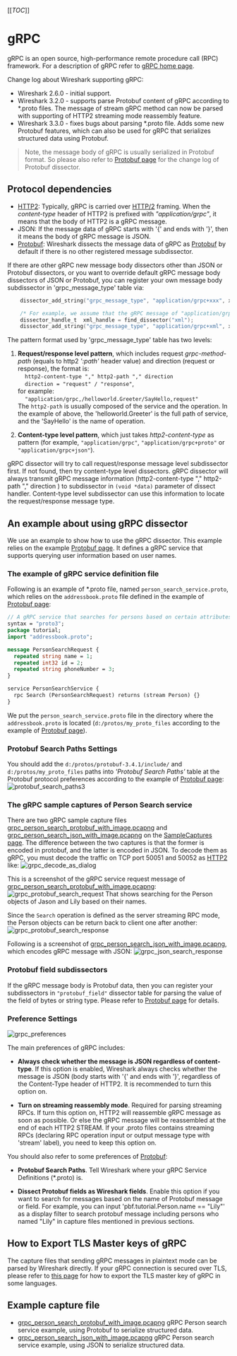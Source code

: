 [[_TOC_]]

# gRPC

gRPC is an open source, high-performance remote procedure call (RPC) framework. For a description of gRPC refer to [gRPC home page](https://grpc.io/).

Change log about Wireshark supporting gRPC:
- Wireshark 2.6.0 - initial support.
- Wireshark 3.2.0 - supports parse Protobuf content of gRPC according to *.proto files. The message of stream gRPC method can now be parsed with supporting of HTTP2 streaming mode reassembly feature.
- Wireshark 3.3.0 - fixes bugs about parsing *.proto file. Adds some new Protobuf features, which can also be used for gRPC that serializes structured data using Protobuf.

>Note, the message body of gRPC is usually serialized in Protobuf format. So please also refer to [Protobuf page](/Protobuf) for the change log of Protobuf dissector.

## Protocol dependencies

- [HTTP2](/HTTP2): Typically, gRPC is carried over [HTTP/2](/HTTP2) framing. When the *content-type* header of HTTP2 is prefixed with *"application/grpc"*, it means that the body of HTTP2 is a gRPC message.
- JSON: If the message data of gRPC starts with '{' and ends with '}', then it means the body of gRPC message is JSON.
- [Protobuf](/Protobuf): Wireshark dissects the message data of gRPC as [Protobuf](/Protobuf) by default if there is no other registered message subdissector.

If there are other gRPC new message body dissectors other than JSON or Protobuf dissectors, or you want to override default gRPC message body dissectors of JSON or Protobuf, you can register your own message body subdissector in 'grpc_message_type' table via:

```c
    dissector_add_string("grpc_message_type", "application/grpc+xxx", xxx_handle);

    /* For example, we assume that the gRPC message of "application/grpc+xml" is XML. */
    dissector_handle_t  xml_handle = find_dissector("xml");
    dissector_add_string("grpc_message_type", "application/grpc+xml", xml_handle);
```

The pattern format used by 'grpc_message_type' table has two levels:
1. **Request/response level pattern**, which includes request
    *grpc-method-path* (equals to http2 *':path'* header value) and
    direction (request or response), the format is:\
    &nbsp;&nbsp;&nbsp;&nbsp;`http2-content-type "," http2-path "," direction`\
    &nbsp;&nbsp;&nbsp;&nbsp;`direction = "request" / "response"`,\
    for example:\
    &nbsp;&nbsp;&nbsp;&nbsp;`"application/grpc,/helloworld.Greeter/SayHello,request"`\
    The `http2-path` is usually composed of the service and the operation. In the example of above, the 'helloworld.Greeter' is the full path of service, and the 'SayHello' is the name of operation.

2. **Content-type level pattern**, which just takes *http2-content-type*
    as pattern (for example, `"application/grpc"`,
    `"application/grpc+proto"` or `"application/grpc+json"`).

gRPC dissector will try to call request/response message level subdissector first. If not found, then try content-type level dissectors. gRPC dissector will always transmit gRPC message information (http2-content-type "," http2-path "," direction ) to subdissector in `(void *data)` parameter of dissect handler. Content-type level subdissector can use this information to locate the request/response message type.

## An example about using gRPC dissector

We use an example to show how to use the gRPC dissector. This example relies on the example [Protobuf page](/Protobuf). It defines a gRPC service that supports querying user information based on user names.

### The example of gRPC service definition file

Following is an example of *.proto file, named `person_search_service.proto`, which relies on the `addressbook.proto` file defined in the example of [Protobuf page](/Protobuf):

```protobuf
// A gRPC service that searches for persons based on certain attributes.
syntax = "proto3";
package tutorial;
import "addressbook.proto";

message PersonSearchRequest {
  repeated string name = 1;
  repeated int32 id = 2;
  repeated string phoneNumber = 3;
}

service PersonSearchService {
  rpc Search (PersonSearchRequest) returns (stream Person) {}
}
```

We put the `person_search_service.proto` file in the directory where the `addressbook.proto` is located (`d:/protos/my_proto_files` according to the example of [Protobuf page](/Protobuf)).

### Protobuf Search Paths Settings

You should add the `d:/protos/protobuf-3.4.1/include/` and `d:/protos/my_proto_files` paths into *'Protobuf Search Paths'* table at the Protobuf protocol preferences according to the example of [Protobuf page](/Protobuf):
![protobuf_search_paths3](uploads/ef4dcbbb9f0656f55e66bb5ac3f4c733/protobuf_search_paths3.png)

### The gRPC sample captures of Person Search service 

There are two gRPC sample capture files [grpc_person_search_protobuf_with_image.pcapng](uploads/f6fcdceb0248669c0b057bd15d45ab6f/grpc_person_search_protobuf_with_image.pcapng) and [grpc_person_search_json_with_image.pcapng](uploads/88c03db83efb2e3253c88f853d40477b/grpc_person_search_json_with_image.pcapng) on the [SampleCaptures page](/SampleCaptures). The difference between the two captures is that the former is encoded in protobuf, and the latter is encoded in JSON. To decode them as gRPC, you must decode the traffic on TCP port 50051 and 50052 as [HTTP2](/HTTP2) like:
![grpc_decode_as_dialog](uploads/12781fb0bc9407533583f9711549be4c/grpc_decode_as_dialog.png)

This is a screenshot of the gRPC service request message of [grpc_person_search_protobuf_with_image.pcapng](uploads/f6fcdceb0248669c0b057bd15d45ab6f/grpc_person_search_protobuf_with_image.pcapng):
![grpc_protobuf_search_request](uploads/c9039f6c54000f995d5a147b5c008437/grpc_protobuf_search_request.png)
That shows searching for the Person objects of Jason and Lily based on their names. 

Since the `Search` operation is defined as the server streaming RPC mode, the Person objects can be return back to client one after another:
![grpc_protobuf_search_response](uploads/6f67809afa982555f23920f96c4d24c8/grpc_protobuf_search_response.png)

Following is a screenshot of [grpc_person_search_json_with_image.pcapng](uploads/88c03db83efb2e3253c88f853d40477b/grpc_person_search_json_with_image.pcapng), which encodes gRPC message with JSON:
![grpc_json_search_response](uploads/06d3e0918e64e39399efce304bc50043/grpc_json_search_response.png)

### Protobuf field subdissectors

If the gRPC message body is Protobuf data, then you can register your subdissectors in `"protobuf_field"` dissector table for parsing the value of the field of bytes or string type. Please refer to [Protobuf page](/Protobuf) for details.

### Preference Settings

![grpc_preferences](uploads/39e591329e36b167580368bd5f56f6e7/grpc_preferences.png)

The main preferences of gRPC includes:

- **Always check whether the message is JSON regardless of content-type**. If this option is enabled, Wireshark always checks whether the message is JSON (body starts with '{' and ends with '}', regardless of the Content-Type header of HTTP2. It is recommended to turn this option on.

- **Turn on streaming reassembly mode**. Required for parsing streaming RPCs. If turn this option on, HTTP2 will reassemble gRPC message as soon as possible. Or else the gRPC message will be reassembled at the end of each HTTP2 STREAM. If your .proto files contains streaming RPCs (declaring RPC operation input or output message type with 'stream' label), you need to keep this option on.

You should also refer to some preferences of [Protobuf](/Protobuf):

- **Protobuf Search Paths**. Tell Wireshark where your gRPC Service Definitions (*.proto) is.

- **Dissect Protobuf fields as Wireshark fields**. Enable this option if you want to search for messages based on the name of Protobuf message or field. For example, you can input 'pbf.tutorial.Person.name == "Lily"' as a display filter to search protobuf message including persons who named "Lily" in capture files mentioned in previous sections.

## How to Export TLS Master keys of gRPC

The capture files that sending gRPC messages in plaintext mode can be parsed by Wireshark directly. If your gRPC connection is secured over TLS, please refer to [this page](/grpc/tls) for how to export the TLS master key of gRPC in some languages.

## Example capture file

- [grpc_person_search_protobuf_with_image.pcapng](uploads/f6fcdceb0248669c0b057bd15d45ab6f/grpc_person_search_protobuf_with_image.pcapng) gRPC Person search service example, using Protobuf to serialize structured data.
- [grpc_person_search_json_with_image.pcapng](uploads/88c03db83efb2e3253c88f853d40477b/grpc_person_search_json_with_image.pcapng) gRPC Person search service example, using JSON to serialize structured data.
